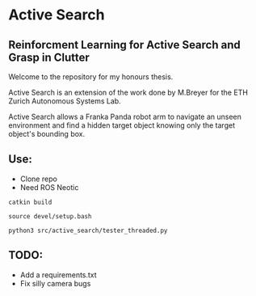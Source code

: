 # Active Search

## Reinforcment Learning for Active Search and Grasp in Clutter 

Welcome to the repository for my honours thesis.

Active Search is an extension of the work done by M.Breyer for the ETH Zurich Autonomous Systems Lab.

Active Search allows a Franka Panda robot arm to navigate an unseen environment and find a hidden target object knowing only the target object's bounding box.

## Use:

* Clone repo
* Need ROS Neotic

```
catkin build
```

```
source devel/setup.bash
```

```
python3 src/active_search/tester_threaded.py
```

## TODO:

* Add a requirements.txt
* Fix silly camera bugs